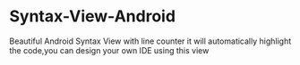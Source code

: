 # Syntax-View-Android
Beautiful Android Syntax View with line counter it will automatically highlight the code,you can design your own IDE using this view

